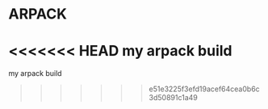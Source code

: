ARPACK
======

<<<<<<< HEAD
my arpack build
=======
my arpack build
>>>>>>> e51e3225f3efd19acef64cea0b6c3d50891c1a49
